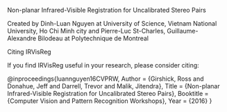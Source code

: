 Non-planar Infrared-Visible Registration for Uncalibrated Stereo Pairs

Created by Dinh-Luan Nguyen at University of Science, Vietnam National University, Ho Chi Minh city and Pierre-Luc St-Charles, Guillaume-Alexandre Bilodeau at Polytechnique de Montreal

Citing IRVisReg

If you find IRVisReg useful in your research, please consider citing:

@inproceedings{luannguyen16CVPRW,
    Author = {Girshick, Ross and Donahue, Jeff and Darrell, Trevor and Malik, Jitendra},
    Title = {Non-planar Infrared-Visible Registration for Uncalibrated Stereo Pairs},
    Booktitle = {Computer Vision and Pattern Recognition Workshops},
    Year = {2016}
}

